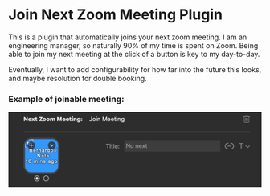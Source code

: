 # Join Next Zoom Meeting Plugin

This is a plugin that automatically joins your next zoom meeting. I am an
engineering manager, so naturally 90% of my time is spent on Zoom. Being able to
join my next meeting at the click of a button is key to my day-to-day.

Eventually, I want to add configurability for how far into the future this
looks, and maybe resolution for double booking.

### Example of joinable meeting:

![Settings Screenshot](./docs/settings-screenshot.png)
